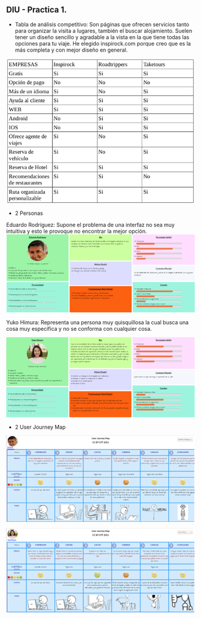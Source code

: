 ## DIU - Practica 1.

- Tabla de análisis competitivo:
Son páginas que ofrecen servicios tanto para organizar la visita a lugares, también el buscar alojamiento. Suelen tener un diseño sencillo y agradable a la vista en la que tiene todas las opciones para tu viaje. 
He elegido inspirock.com porque creo que es la más completa y con mejor diseño en general.

![](./img/TablaComparativa.png)

- 2 Personas

Eduardo Rodríguez: Supone el problema de una interfaz no sea muy intuitiva y esto le provoque no encontrar la mejor opción.
![](./img/Eduardo.png)

Yuko Himura: Representa una persona muy quisquillosa la cual busca una cosa muy específica y no se conforma con cualquier cosa.

![](./img/Yuko.png)

- 2 User Journey Map

![](./img/JourneyMap_Eduardo.png)

![](./img/JourneyMap_Yuko.png)

